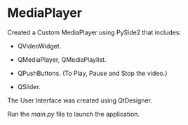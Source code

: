 # MediaPlayer
Created a Custom MediaPlayer using PySide2 that includes:
  - QVideoWidget.
  
  - QMediaPlayer, QMediaPlaylist.
  
  - QPushButtons. (To Play, Pause and Stop the video.)
  
  - QSlider. 
  

The User Interface was created using QtDesigner.

Run the <i>main.py</i> file to launch the application.


